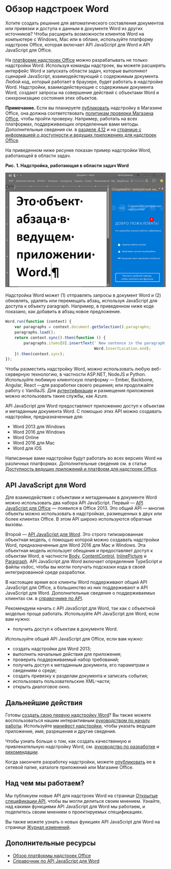 
# <a name="word-add-ins-overview"></a>Обзор надстроек Word

Хотите создать решение для автоматического составления документов или привязки и доступа к данным в документе Word из других источников? Чтобы расширить возможности клиентов Word на компьютере с Windows, Mac или в облаке, используйте платформу надстроек Office, которая включает API JavaScript для Word и API JavaScript для Office.

На [платформе надстроек Office](../overview/office-add-ins.md) можно разрабатывать не только надстройки Word. Используя команды надстроек, вы можете расширять интерфейс Word и запускать области задач, которые выполняют сценарий JavaScript, взаимодействующий с содержимым документа. Любой код, который работает в браузере, будет работать в надстройке Word. Надстройки, взаимодействующие с содержимым документа Word, создают запросы на совершение действий с объектами Word и синхронизацию состояния этих объектов. 

>
  **Примечание.** Если вы планируете [публиковать](../publish/publish.md) надстройку в Магазине Office, она должна соответствовать [политикам проверки Магазина Office](https://msdn.microsoft.com/en-us/library/jj220035.aspx), чтобы пройти проверку. Например, работать на всех платформах, поддерживающих определенные вами методы. Дополнительные сведения см. в [разделе 4.12](https://msdn.microsoft.com/en-us/library/jj220035.aspx#Anchor_3) и на [странице с информацией о доступности и ведущих приложениях для надстроек Office](https://dev.office.com/add-in-availability).

На приведенном ниже рисунке показан пример надстройки Word, работающей в области задач.

**Рис. 1. Надстройка, работающая в области задач Word**

![Надстройка, работающая в области задач Word](../images/WordAddinShowHostClient.png)

Надстройка Word может (1) отправлять запросы в документ Word и (2) обновлять, удалять или перемещать абзац, используя JavaScript для доступа к объекту paragraph. Например, в приведенном ниже коде показано, как добавить в абзац новое предложение.

```js
Word.run(function (context) {
    var paragraphs = context.document.getSelection().paragraphs;
    paragraphs.load();
    return context.sync().then(function () {
        paragraphs.items[0].insertText(' New sentence in the paragraph.',
                                       Word.InsertLocation.end);
    }).then(context.sync);
});

```

Чтобы разместить надстройку Word, можно использовать любую веб-серверную технологию, в частности ASP.NET, NodeJS и Python. Используйте любимую клиентскую платформу — Ember, Backbone, Angular, React —для разработки своего решения; или продолжайте работу с VanillaJS. Для [аутентификации](../develop/use-the-oauth-authorization-framework-in-an-office-add-in.md) и размещения приложения можно использовать такие службы, как Azure.

API JavaScript для Word предоставляют приложению доступ к объектам и метаданным документа Word. С помощью этих API можно создавать надстройки, предназначенные для:

* Word 2013 для Windows
* Word 2016 для Windows
* Word Online
* Word 2016 для Mac
* Word для iOS

Написанные вами надстройки будут работать во всех версиях Word на различных платформах. Дополнительные сведения см. в статье [Доступность ведущих приложений и платформ для надстроек Office](https://dev.office.com/add-in-availability).

## <a name="javascript-apis-for-word"></a>API JavaScript для Word

Для взаимодействия с объектами и метаданными в документе Word можно использовать два набора API JavaScript. Первый — [API JavaScript для Office](https://dev.office.com/reference/add-ins/javascript-api-for-office?product=word) — появился в Office 2013. Это общий API — многие объекты можно использовать в надстройках, размещенных в двух или более клиентах Office. В этом API широко используются обратные вызовы. 

Второй — [API JavaScript для Word](../../reference/word/word-add-ins-reference-overview.md). Это строго типизированная объектная модель, с помощью которой можно создавать надстройки Word, предназначенные для Word 2016 для Mac и Windows. Эта объектная модель использует обещания и предоставляет доступ к объектам Word, в частности [Body](../../reference/word/body.md), [ContentControl](../../reference/word/contentcontrol.md), [InlinePicture](../../reference/word/inlinepicture.md) и [Paragraph](../../reference/word/paragraph.md). API JavaScript для Word включает определения TypeScript и файлы vsdoc, чтобы вы могли получать подсказки кода в своей интегрированной среде разработки.

В настоящее время все клиенты Word поддерживают общий API JavaScript для Office, а большинство из них поддерживают и API JavaScript для Word. Дополнительные сведения о поддерживаемых клиентах см. в [справочнике по API](https://dev.office.com/reference/add-ins/javascript-api-for-office?product=word).

Рекомендуем начать с API JavaScript для Word, так как с объектной моделью проще работать. Используйте API JavaScript для Word, если вам нужно:

* получить доступ к объектам в документе Word.

Используйте общий API JavaScript для Office, если вам нужно:

* создать надстройки для Word 2013;
* выполнить начальные действия для приложения;
* проверить поддерживаемый набор требований;
* получить доступ к метаданным документа, его параметрам и сведениям о среде;
* создать привязку к разделам документа и записать события;
* использовать пользовательские XML-части;
* открыть диалоговое окно.

## <a name="next-steps"></a>Дальнейшие действия

Готовы [создать свою первую надстройку Word](word-add-ins.md)? Вы также можете воспользоваться нашим интерактивным [руководством по началу работы](http://dev.office.com/getting-started/addins?product=Word). Используйте [манифест надстройки](../overview/add-in-manifests.md), чтобы указать ведущее приложение, имя, разрешения и другие сведения.

Чтобы узнать больше о том, как создать качественную и привлекательную надстройку Word, см. [руководство по разработке](../design/add-in-design.md) и [рекомендации](../design/add-in-development-best-practices.md).

Когда закончите разработку надстройки, можете [опубликовать](../publish/publish.md) ее в сетевой папке, каталоге приложений или Магазине Office.

## <a name="whats-coming-up-for-word-add-ins"></a>Над чем мы работаем?

Мы публикуем новые API для надстроек Word на странице [Открытые спецификации API](../../reference/openspec.md), чтобы вы могли делиться своим мнением. Узнайте, над какими функциями API JavaScript для Word мы работаем, и поделитесь своим мнением о проектируемых спецификациях.

Вы также можете узнать о новых функциях API JavaScript для Word на странице [Журнал изменений](http://dev.office.com/changelog).

## <a name="additional-resources"></a>Дополнительные ресурсы

* [Обзор платформы надстроек Office](../overview/office-add-ins.md)
* [Справочник по API JavaScript для Word](../../reference/word/word-add-ins-reference-overview.md)

